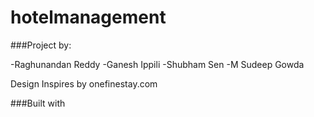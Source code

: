 # hotelmanagement

###Project by:

-Raghunandan Reddy 
-Ganesh Ippili
-Shubham Sen
-M Sudeep Gowda

Design Inspires by onefinestay.com

###Built with

